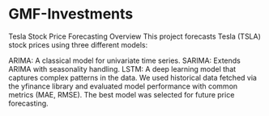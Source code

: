# GMF-Investments
Tesla Stock Price Forecasting
Overview
This project forecasts Tesla (TSLA) stock prices using three different models:

ARIMA: A classical model for univariate time series.
SARIMA: Extends ARIMA with seasonality handling.
LSTM: A deep learning model that captures complex patterns in the data.
We used historical data fetched via the yfinance library and evaluated model performance with common metrics (MAE, RMSE). The best model was selected for future price forecasting.